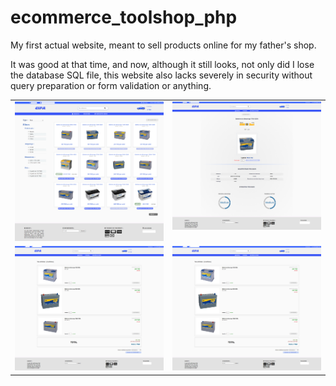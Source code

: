 # ecommerce_toolshop_php

My first actual website, meant to sell products online for my father's shop.

It was good at that time, and now, although it still looks, not only did I lose the database SQL file, this website also lacks severely in security without query preparation or form validation or anything.

<table cellpadding="0">
  <tr style="padding: 0">
    <!-- GitHub Stats Card -->  
    <td valign="top">
        <img src="./screenshots/pic1.png" /> 
    </td>
    <td valign="top">
        <img src="./screenshots/pic2.png"  /> 
     </td>
  </tr>
  </tr>
       <td valign="top">
        <img src="./screenshots/pic3.png"  /> 
     </td>
      <td valign="top">
        <img src="./screenshots/pic3.png"  /> 
     </td>
  </tr>
</table>

